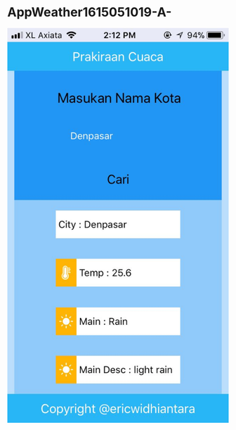 # AppWeather1615051019-A-
<p>
  <img src="https://github.com/ericwidhiantara/AppWeather1615051019-A-/blob/master/screenshot/basic.jpeg">
</p>

